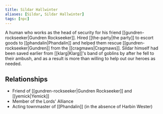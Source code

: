 ```yaml
---
title: Sildar Hallwinter
aliases: [Sildar, Sildar Hallwinter]
tags: [npc]
---
```

A human who works as the head of security for his friend [[gundren-rockseeker|Gundren Rockseeker]]. Hired [[the-party|the party]] to escort goods to [[phandalin|Phandalin]] and helped them rescue [[gundren-rockseeker|Gundren]] from the [[cragmaws|Cragmaws]]. Sildar himself had been saved earlier from [[klarg|Klarg]]'s band of goblins by after he fell to their ambush, and as a result is more than willing to help out our heroes as needed.

## Relationships

- Friend of [[gundren-rockseeker|Gundren Rockseeker]] and [[yemick|Yemick]]
- Member of the Lords' Alliance
- Acting townmaster of [[Phandalin]] (in the absence of Harbin Wester)
